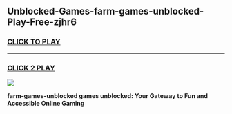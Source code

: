 
## Unblocked-Games-farm-games-unblocked-Play-Free-zjhr6
<h3>
<a href="https://premium76.site?title=farm-games-unblocked&ref=18A1">CLICK TO PLAY</a></h3>
<hr>

<h3>
<a href="https://premium76.site?title=farm-games-unblocked&ref=18A1">CLICK 2 PLAY</a>
  
</h3>

<a href="https://premium76.site?title=farm-games-unblocked&ref=18A1"><img src="https://clearcache.store/games.png"></a>


**farm-games-unblocked games unblocked: Your Gateway to Fun and Accessible Online Gaming**
